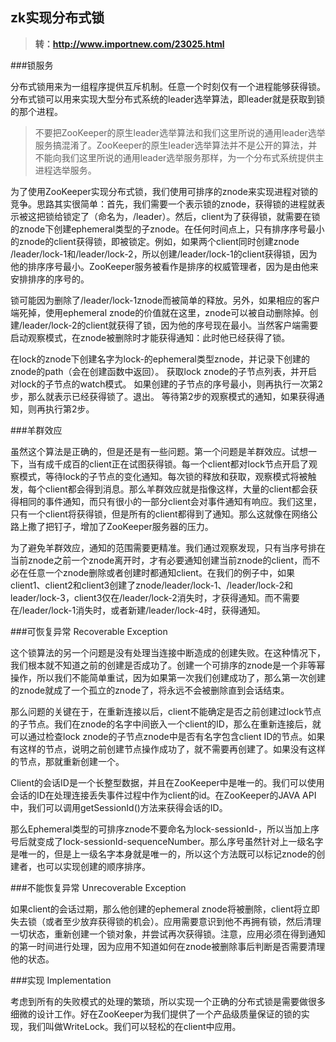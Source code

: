 ## zk实现分布式锁

>**转：http://www.importnew.com/23025.html**

###锁服务

分布式锁用来为一组程序提供互斥机制。任意一个时刻仅有一个进程能够获得锁。分布式锁可以用来实现大型分布式系统的leader选举算法，即leader就是获取到锁的那个进程。

>不要把ZooKeeper的原生leader选举算法和我们这里所说的通用leader选举服务搞混淆了。ZooKeeper的原生leader选举算法并不是公开的算法，并不能向我们这里所说的通用leader选举服务那样，为一个分布式系统提供主进程选举服务。

为了使用ZooKeeper实现分布式锁，我们使用可排序的znode来实现进程对锁的竞争。思路其实很简单：首先，我们需要一个表示锁的znode，获得锁的进程就表示被这把锁给锁定了（命名为，/leader）。然后，client为了获得锁，就需要在锁的znode下创建ephemeral类型的子znode。在任何时间点上，只有排序序号最小的znode的client获得锁，即被锁定。例如，如果两个client同时创建znode /leader/lock-1和/leader/lock-2，所以创建/leader/lock-1的client获得锁，因为他的排序序号最小。ZooKeeper服务被看作是排序的权威管理者，因为是由他来安排排序的序号的。

锁可能因为删除了/leader/lock-1znode而被简单的释放。另外，如果相应的客户端死掉，使用ephemeral znode的价值就在这里，znode可以被自动删除掉。创建/leader/lock-2的client就获得了锁，因为他的序号现在最小。当然客户端需要启动观察模式，在znode被删除时才能获得通知：此时他已经获得了锁。

在lock的znode下创建名字为lock-的ephemeral类型znode，并记录下创建的znode的path（会在创建函数中返回）。
获取lock znode的子节点列表，并开启对lock的子节点的watch模式。
如果创建的子节点的序号最小，则再执行一次第2步，那么就表示已经获得锁了。退出。
等待第2步的观察模式的通知，如果获得通知，则再执行第2步。

###羊群效应

虽然这个算法是正确的，但是还是有一些问题。第一个问题是羊群效应。试想一下，当有成千成百的client正在试图获得锁。每一个client都对lock节点开启了观察模式，等待lock的子节点的变化通知。每次锁的释放和获取，观察模式将被触发，每个client都会得到消息。那么羊群效应就是指像这样，大量的client都会获得相同的事件通知，而只有很小的一部分client会对事件通知有响应。我们这里，只有一个client将获得锁，但是所有的client都得到了通知。那么这就像在网络公路上撒了把钉子，增加了ZooKeeper服务器的压力。

为了避免羊群效应，通知的范围需要更精准。我们通过观察发现，只有当序号排在当前znode之前一个znode离开时，才有必要通知创建当前znode的client，而不必在任意一个znode删除或者创建时都通知client。在我们的例子中，如果client1、client2和client3创建了znode/leader/lock-1、/leader/lock-2和leader/lock-3，client3仅在/leader/lock-2消失时，才获得通知。而不需要在/leader/lock-1消失时，或者新建/leader/lock-4时，获得通知。

###可恢复异常 Recoverable Exception

这个锁算法的另一个问题是没有处理当连接中断造成的创建失败。在这种情况下，我们根本就不知道之前的创建是否成功了。创建一个可排序的znode是一个非等幂操作，所以我们不能简单重试，因为如果第一次我们创建成功了，那么第一次创建的znode就成了一个孤立的znode了，将永远不会被删除直到会话结束。

那么问题的关键在于，在重新连接以后，client不能确定是否之前创建过lock节点的子节点。我们在znode的名字中间嵌入一个client的ID，那么在重新连接后，就可以通过检查lock znode的子节点znode中是否有名字包含client ID的节点。如果有这样的节点，说明之前创建节点操作成功了，就不需要再创建了。如果没有这样的节点，那就重新创建一个。

Client的会话ID是一个长整型数据，并且在ZooKeeper中是唯一的。我们可以使用会话的ID在处理连接丢失事件过程中作为client的id。在ZooKeeper的JAVA API中，我们可以调用getSessionId()方法来获得会话的ID。

那么Ephemeral类型的可排序znode不要命名为lock-sessionId-，所以当加上序号后就变成了lock-sessionId-sequenceNumber。那么序号虽然针对上一级名字是唯一的，但是上一级名字本身就是唯一的，所以这个方法既可以标记znode的创建者，也可以实现创建的顺序排序。

###不能恢复异常 Unrecoverable Exception

如果client的会话过期，那么他创建的ephemeral znode将被删除，client将立即失去锁（或者至少放弃获得锁的机会）。应用需要意识到他不再拥有锁，然后清理一切状态，重新创建一个锁对象，并尝试再次获得锁。注意，应用必须在得到通知的第一时间进行处理，因为应用不知道如何在znode被删除事后判断是否需要清理他的状态。

###实现 Implementation

考虑到所有的失败模式的处理的繁琐，所以实现一个正确的分布式锁是需要做很多细微的设计工作。好在ZooKeeper为我们提供了一个产品级质量保证的锁的实现，我们叫做WriteLock。我们可以轻松的在client中应用。
